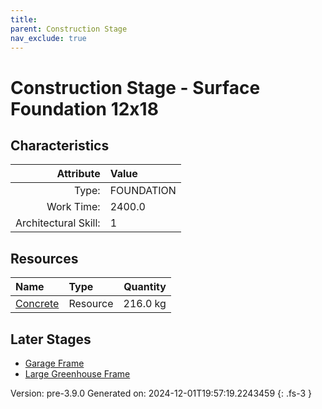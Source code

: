 ```yaml
---
title: 
parent: Construction Stage
nav_exclude: true
---
```

# Construction Stage - Surface Foundation 12x18


## Characteristics

| Attribute      | Value |
|--------:|:------|
|Type:|FOUNDATION|
|Work Time:|2400.0|
|Architectural Skill:|1|

## Resources

| Name | Type | Quantity |
|:-----|:-----|-----:|
|[Concrete](../resource/concrete.html)|Resource|216.0 kg|

## Later Stages
- [Garage Frame](../construction/garage-frame.html)
- [Large Greenhouse Frame](../construction/large-greenhouse-frame.html)


Version: pre-3.9.0 Generated on: 2024-12-01T19:57:19.2243459
{: .fs-3 }